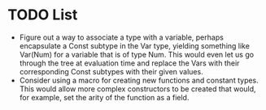 # TODO List

  * Figure out a way to associate a type with a variable, perhaps
    encapsulate a Const subtype in the Var type, yielding something like Var(Num)
    for a variable that is of type Num. This would even let us go through the
    tree at evaluation time and replace the Vars with their corresponding Const
    subtypes with their given values.
  * Consider using a macro for creating new functions and constant types. This
    would allow more complex constructors to be created that would, for example,
    set the arity of the function as a field.
